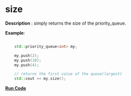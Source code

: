 # size

**Description** : simply returns the size of the priority_queue.

**Example**:
``` cpp

    std::priority_queue<int> my;

    my.push(2);
    my.push(10);
    my.push(4);

    // returns the first value of the queue(largest)
    std::cout << my.size();
```

**[Run Code](https://rextester.com/QJOPJ75245)**



